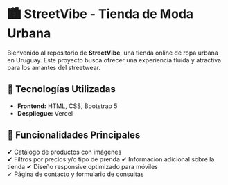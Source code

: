 # 🏙️ StreetVibe - Tienda de Moda Urbana

Bienvenido al repositorio de **StreetVibe**, una tienda online de ropa urbana en Uruguay. Este proyecto busca ofrecer una experiencia fluida y atractiva para los amantes del streetwear.  

## 🚀 Tecnologías Utilizadas  
- **Frontend:** HTML, CSS, Bootstrap 5 
- **Despliegue:** Vercel   

## 🎨 Funcionalidades Principales  
✔ Catálogo de productos con imágenes   
✔ Filtros por precios y/o tipo de prenda
✔ Informacion adicional sobre la tienda
✔ Diseño responsive optimizado para móviles  
✔ Página de contacto y formulario de consultas  
